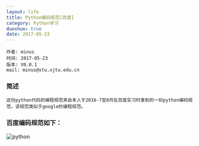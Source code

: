 ```yaml
---
layout: life
title: Python编码规范[百度]
category: Python学习
duoshuo: true
date: 2017-05-23
---
```


    作者: minus
    时间: 2017-05-23
    版本: V0.0.1
    mail: minus@stu.xjtu.edu.cn


<!-- more -->

### 简述
```
这份python代码的编程规范来自本人于2016-7至8月在百度实习时拿到的一份python编码规范，该规范类似于google的编程规范。
```

### 百度编码规范如下：

![python](/res/img/blog/python学习/python-编码规范.png)


